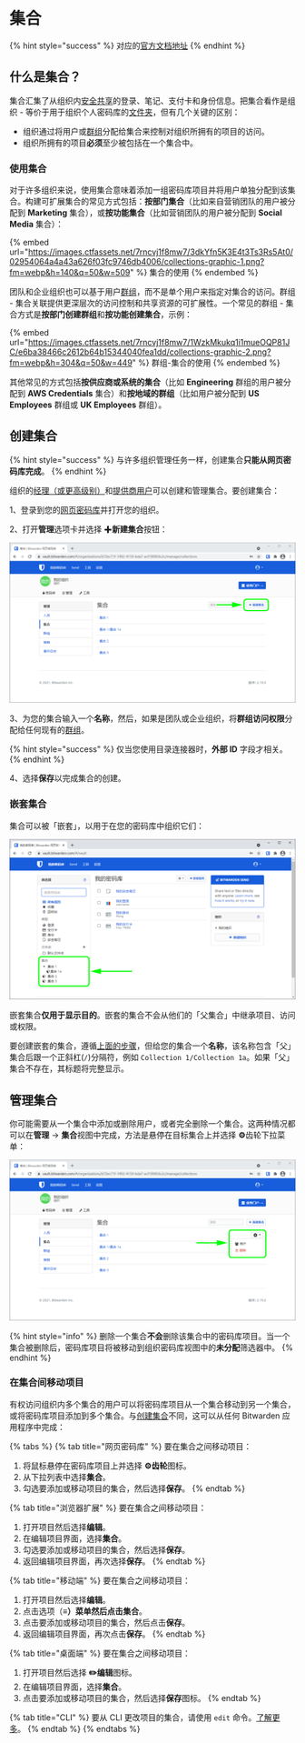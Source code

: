 # 集合

{% hint style="success" %}
对应的[官方文档地址](https://bitwarden.com/help/article/about-collections/)
{% endhint %}

## 什么是集合？ <a href="#what-are-collections" id="what-are-collections"></a>

集合汇集了从组织内[安全共享](../../password-manager/vault-basics/sharing.md)的登录、笔记、支付卡和身份信息。把集合看作是组织 - 等价于用于组织个人密码库的[文件夹](../../password-manager/vault-administration/folders.md)，但有几个关键的区别：

* 组织通过将用户或[群组](groups.md)分配给集合来控制对组织所拥有的项目的访问。
* 组织所拥有的项目**必须**至少被包括在一个集合中。

### 使用集合 <a href="#using-collections" id="using-collections"></a>

对于许多组织来说，使用集合意味着添加一组密码库项目并将用户单独分配到该集合。构建可扩展集合的常见方式包括：**按部门集合**（比如来自营销团队的用户被分配到 **Marketing** 集合），或**按功能集合**（比如营销团队的用户被分配到 **Social Media** 集合）：

{% embed url="https://images.ctfassets.net/7rncvj1f8mw7/3dkYfn5K3E4t3Ts3Rs5At0/02954064a4a43a626f03fc9746db4006/collections-graphic-1.png?fm=webp&h=140&q=50&w=509" %}
集合的使用
{% endembed %}

团队和企业组织也可以基于用户[群组](groups.md)，而不是单个用户来指定对集合的访问。群组 - 集合关联提供更深层次的访问控制和共享资源的可扩展性。一个常见的群组 - 集合方式是**按部门创建群组**和**按功能创建集合**，示例：

{% embed url="https://images.ctfassets.net/7rncvj1f8mw7/1WzkMkukq1i1mueOQP81JC/e6ba38466c2612b64b15344040fea1dd/collections-graphic-2.png?fm=webp&h=304&q=50&w=449" %}
群组-集合的使用
{% endembed %}

其他常见的方式包括**按供应商或系统的集合**（比如 **Engineering** 群组的用户被分配到 **AWS Credentials** 集合）和**按地域的群组**（比如用户被分配到 **US Employees** 群组或 **UK Employees** 群组）。

## 创建集合 <a href="#create-a-collection" id="create-a-collection"></a>

{% hint style="success" %}
与许多组织管理任务一样，创建集合**只能从网页密码库完成**。
{% endhint %}

组织的[经理（或更高级别）](../user-management/user-types-and-access-control.md)和[提供商用户](../../provider-portal/provider-users.md#provider-user-types)可以创建和管理集合。要创建集合：

1、登录到您的[网页密码库](https://vault.bitwarden.com/)并打开您的组织。

2、打开**管理**选项卡并选择 ✚**新建集合**按钮：

![选择新建集合](../../.gitbook/assets/collection-list-overlay.png)

3、为您的集合输入一个**名称**，然后，如果是团队或企业组织，将**群组访问权限**分配给任何现有的[群组](groups.md)。

{% hint style="success" %}
仅当您使用目录连接器时，**外部 ID** 字段才相关。
{% endhint %}

4、选择**保存**以完成集合的创建。

### 嵌套集合 <a href="#nested-collections" id="nested-collections"></a>

集合可以被「嵌套」，以用于在您的密码库中组织它们：

![嵌套的集合](../../.gitbook/assets/collection-nested.png)

嵌套集合**仅用于显示目的**。嵌套的集合不会从他们的「父集合」中继承项目、访问或权限。

要创建嵌套的集合，遵循[上面的步骤](collections.md#create-a-collection)，但给您的集合一个**名称**，该名称包含「父」集合后跟一个正斜杠(`/`)分隔符，例如 `Collection 1/Collection 1a`。如果「父」集合不存在，其标题将完整显示。

## 管理集合 <a href="#manage-a-collection" id="manage-a-collection"></a>

你可能需要从一个集合中添加或删除用户，或者完全删除一个集合。这两种情况都可以在**管理** → **集合**视图中完成，方法是悬停在目标集合上并选择 **⚙️**齿轮下拉菜单：

![更改一个集合](../../.gitbook/assets/collection-delete.png)

{% hint style="info" %}
删除一个集合**不会**删除该集合中的密码库项目。当一个集合被删除后，密码库项目将被移动到组织密码库视图中的**未分配**筛选器中。
{% endhint %}

### 在集合间移动项目 <a href="#move-an-item-between-collections" id="move-an-item-between-collections"></a>

有权访问组织内多个集合的用户可以将密码库项目从一个集合移动到另一个集合，或将密码库项目添加到多个集合。与[创建集合](collections.md#create-a-collection)不同，这可以从任何 Bitwarden 应用程序中完成：

{% tabs %}
{% tab title="网页密码库" %}
要在集合之间移动项目：

1. 将鼠标悬停在密码库项目上并选择 **⚙️齿轮**图标。
2. 从下拉列表中选择**集合**。
3. 勾选要添加或移动项目的集合，然后选择**保存**。
{% endtab %}

{% tab title="浏览器扩展" %}
要在集合之间移动项目：

1. 打开项目然后选择**编辑**。
2. 在编辑项目界面，选择**集合**。
3. 勾选要添加或移动项目的集合，然后选择**保存**。
4. 返回编辑项目界面，再次选择**保存**。
{% endtab %}

{% tab title="移动端" %}
要在集合之间移动项目：

1. 打开项目然后选择**编辑**。
2. 点击选项（**≡）**菜单然后点击**集合**。
3. 点击要添加或移动项目的集合，然后点击**保存**。
4. 返回编辑项目界面，再次点击**保存**。
{% endtab %}

{% tab title="桌面端" %}
要在集合之间移动项目：

1. 打开项目然后选择 **✏️编辑**图标。
2. 在编辑项目界面，选择**集合**。
3. 点击要添加或移动项目的集合，然后选择**保存**图标。
{% endtab %}

{% tab title="CLI" %}
要从 CLI 更改项目的集合，请使用 `edit` 命令。[了解更多](../../password-manager/getting-started/bitwarden-cli.md#edit)。
{% endtab %}
{% endtabs %}

